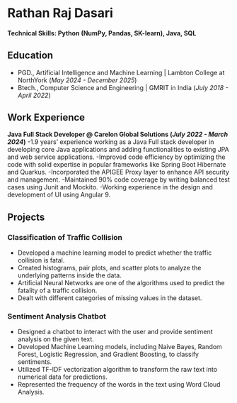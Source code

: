 # Rathan Raj Dasari

#### Technical Skills: Python (NumPy, Pandas, SK-learn), Java, SQL

## Education
- PGD., Artificial Intelligence and Machine Learning | Lambton College at NorthYork (_May 2024 - December 2025_)								       		
- Btech., Computer Science and Engineering	| GMRIT in India (_July 2018 - April 2022_)

## Work Experience
**Java Full Stack Developer @ Carelon Global Solutions (_July 2022 - March 2024_)**
-1.9 years’ experience working as a Java Full stack developer in developing core Java applications and adding functionalities to existing JPA and web service applications.
-Improved code efficiency by optimizing the code with solid expertise in popular frameworks like Spring Boot Hibernate and Quarkus.
-Incorporated the APIGEE Proxy layer to enhance API security and management.
-Maintained 90% code coverage by writing balanced test cases using Junit and Mockito.
-Working experience in the design and development of UI using Angular 9.

## Projects
### Classification of Traffic Collision
- Developed a machine learning model to predict whether the traffic collision is fatal.
- Created histograms, pair plots, and scatter plots to analyze the underlying patterns inside the data.
- Artificial Neural Networks are one of the algorithms used to predict the fatality of a traffic collision.
- Dealt with different categories of missing values in the dataset.
  
### Sentiment Analysis Chatbot
- Designed a chatbot to interact with the user and provide sentiment analysis on the given text.
- Developed Machine Learning models, including Naive Bayes, Random Forest, Logistic Regression, and Gradient Boosting, to classify sentiments.
- Utilized TF-IDF vectorization algorithm to transform the raw text into numerical data for predictions.
- Represented the frequency of the words in the text using Word Cloud Analysis.
